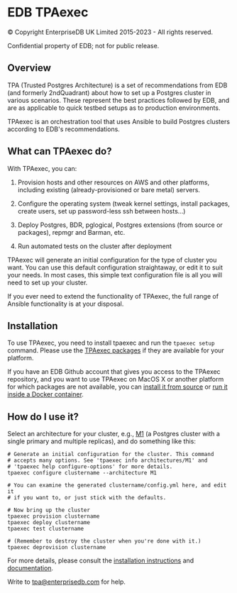 EDB TPAexec
===========

© Copyright EnterpriseDB UK Limited 2015-2023 - All rights reserved.

Confidential property of EDB; not for public release.

## Overview

TPA (Trusted Postgres Architecture) is a set of recommendations from
EDB (and formerly 2ndQuadrant) about how to set up a Postgres cluster
in various scenarios. These represent the best practices followed by EDB, and
are as applicable to quick testbed setups as to production environments.

TPAexec is an orchestration tool that uses Ansible to build Postgres
clusters according to EDB's recommendations.

## What can TPAexec do?

With TPAexec, you can:

1. Provision hosts and other resources on AWS and other platforms,
   including existing (already-provisioned or bare metal) servers.

2. Configure the operating system (tweak kernel settings, install
   packages, create users, set up password-less ssh between hosts…)

3. Deploy Postgres, BDR, pglogical, Postgres extensions (from source or
   packages), repmgr and Barman, etc.

4. Run automated tests on the cluster after deployment

TPAexec will generate an initial configuration for the type of cluster
you want. You can use this default configuration straightaway, or edit
it to suit your needs. In most cases, this simple text configuration
file is all you will need to set up your cluster.

If you ever need to extend the functionality of TPAexec, the full range
of Ansible functionality is at your disposal.

## Installation

To use TPAexec, you need to install tpaexec and run the `tpaexec setup`
command. Please use the [TPAexec packages](docs/src/INSTALL.md) if they are
available for your platform.

If you have an EDB Github account that gives you access to the TPAexec
repository, and you want to use TPAexec on MacOS X or another platform
for which packages are not available, you can [install it from
source](docs/src/INSTALL-repo.md) or [run it inside a Docker
container](docs/src/INSTALL-docker.md).

## How do I use it?

Select an architecture for your cluster,
e.g., [M1](docs/src/architecture-M1.md) (a Postgres cluster with a single
primary and multiple replicas), and do something like this:

```
# Generate an initial configuration for the cluster. This command
# accepts many options. See 'tpaexec info architectures/M1' and
# 'tpaexec help configure-options' for more details.
tpaexec configure clustername --architecture M1

# You can examine the generated clustername/config.yml here, and edit it
# if you want to, or just stick with the defaults.

# Now bring up the cluster
tpaexec provision clustername
tpaexec deploy clustername
tpaexec test clustername

# (Remember to destroy the cluster when you're done with it.)
tpaexec deprovision clustername
```

For more details, please consult the
[installation instructions](docs/src/INSTALL.md) and
[documentation](docs/src/index.md).

Write to tpa@enterprisedb.com for help.
